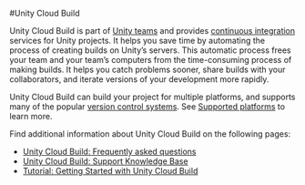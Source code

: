 #Unity Cloud Build

Unity Cloud Build is part of [Unity teams](https://unity3d.com/teams) and provides [continuous integration](UnityCloudBuildContinuousIntegration) services for Unity projects. It helps you save time by automating the process of creating builds on Unity’s servers. This automatic process frees your team and your team’s computers from the time-consuming process of making builds. It helps you catch problems sooner, share builds with your collaborators, and iterate versions of your development more rapidly.

Unity Cloud Build can build your project for multiple platforms, and supports many of the popular [version control systems](UnityCloudBuildVcs). See [Supported platforms](UnityCloudBuildSupportedPlatforms) to learn more.

Find additional information about Unity Cloud Build on the following pages:

* [Unity Cloud Build: Frequently asked questions](https://build.cloud.unity3d.com/support/faq/)
* [Unity Cloud Build: Support Knowledge Base](https://support.unity3d.com/hc/en-us/sections/201104819-Cloud-Build)
* [Tutorial: Getting Started with Unity Cloud Build](https://unity3d.com/learn/tutorials/topics/cloud-build-0)